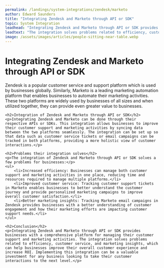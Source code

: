 ```yaml
---
permalink: /landings/system-integrations/zendesk/marketo
author: Edward Saunders
title: "Integrating Zendesk and Marketo through API or SDK"
topic: System Integration
leadhead: "Integrating Zendesk and Marketo through API or SDK provides businesses with a comprehensive platform for managing their customer support and marketing activities"
leadtext: "The integration solves problems related to efficiency, customer service, and marketing insights, which can help businesses improve their overall customer experience and increase ROI. Implementing this integration can be a valuable investment for any business looking to take their customer interactions to the next level."
image: /assets/images/articles/people-sitting-near-table.webp
---
```

<div class="arttext">	<h1>Integrating Zendesk and Marketo through API or SDK</h1>
	<p>Zendesk is a popular customer service and support platform which is used by businesses globally. Similarly, Marketo is a leading marketing automation platform that enables businesses to automate their marketing activities. These two platforms are widely used by businesses of all sizes and when utilized together, they can provide even greater value to businesses.</p>

	<h2>Integration of Zendesk and Marketo through API or SDK</h2>
	<p>Integrating Zendesk and Marketo can be done through their respective APIs or SDKs. This integration allows businesses to improve their customer support and marketing activities by syncing data between the two platforms seamlessly. The integration can be set up so that data such as customer service tickets or email campaigns can be tracked in both platforms, providing a more holistic view of customer interactions.</p>

	<h2>Problems their integration solves</h2>
	<p>The integration of Zendesk and Marketo through API or SDK solves a few problems for businesses:</p>
	<ul>
		<li>Increased efficiency: Businesses can manage both customer support and marketing activities in one place, reducing time and resources required to manage multiple platforms.</li>
		<li>Improved customer service: Tracking customer support tickets in Marketo enables businesses to better understand the customer journey and provide personalized marketing campaigns to improve overall customer satisfaction.</li>
		<li>Better marketing insights: Tracking Marketo email campaigns in Zendesk provides businesses with a better understanding of customer engagement and how their marketing efforts are impacting customer support needs.</li>
	</ul>

	<h2>Conclusion</h2>
	<p>Integrating Zendesk and Marketo through API or SDK provides businesses with a comprehensive platform for managing their customer support and marketing activities. The integration solves problems related to efficiency, customer service, and marketing insights, which can help businesses improve their overall customer experience and increase ROI. Implementing this integration can be a valuable investment for any business looking to take their customer interactions to the next level.</p>
</div>